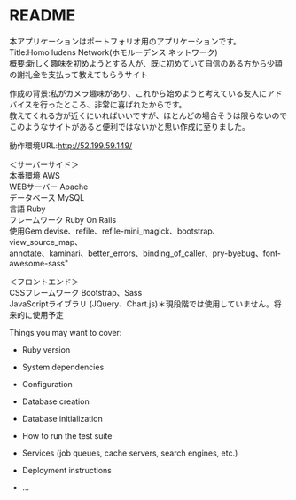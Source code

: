 # README

本アプリケーションはポートフォリオ用のアプリケーションです。  
Title:Homo ludens Network(ホモルーデンス ネットワーク)  
概要:新しく趣味を初めようとする人が、既に初めていて自信のある方から少額の謝礼金を支払って教えてもらうサイト  
  
作成の背景:私がカメラ趣味があり、これから始めようと考えている友人にアドバイスを行ったところ、非常に喜ばれたからです。  
教えてくれる方が近くにいればいいですが、ほとんどの場合そうは限らないのでこのようなサイトがあると便利ではないかと思い作成に至りました。  

動作環境URL:http://52.199.59.149/  

＜サーバーサイド＞  
本番環境       AWS  
WEBサーバー    Apache  
データベース    MySQL  
言語	        Ruby  
フレームワーク	  Ruby On Rails  
使用Gem	      devise、refile、refile-mini_magick、bootstrap、view_source_map、  
             annotate、kaminari、better_errors、binding_of_caller、pry-byebug、font-awesome-sass"  
	  
＜フロントエンド＞	  
CSSフレームワーク	  Bootstrap、Sass    
JavaScriptライブラリ	(JQuery、Chart.js)＊現段階では使用していません。将来的に使用予定  
  
Things you may want to cover:

* Ruby version

* System dependencies

* Configuration

* Database creation

* Database initialization

* How to run the test suite

* Services (job queues, cache servers, search engines, etc.)

* Deployment instructions

* ...
